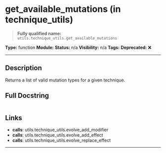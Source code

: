 # get_available_mutations (in technique_utils)
> **Fully qualified name:** `utils.technique_utils.get_available_mutations`

**Type:** function
**Module:** 
**Status:** n/a
**Visibility:** n/a
**Tags:** 
**Deprecated:** ❌

---

## Description
Returns a list of valid mutation types for a given technique.

## Full Docstring
```

```

## Links
- **calls**: utils.technique_utils.evolve_add_modifier
- **calls**: utils.technique_utils.evolve_add_effect
- **calls**: utils.technique_utils.evolve_replace_effect


---
